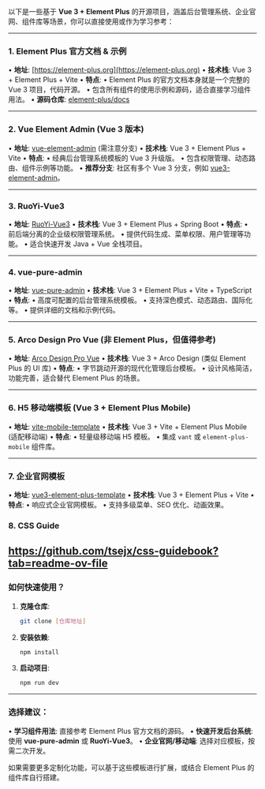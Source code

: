 以下是一些基于 **Vue 3 + Element Plus** 的开源项目，涵盖后台管理系统、企业官网、组件库等场景，你可以直接使用或作为学习参考：

---

### 1. **Element Plus 官方文档 & 示例**
• **地址**: [https://element-plus.org](https://element-plus.org)
• **技术栈**: Vue 3 + Element Plus + Vite
• **特点**:
• Element Plus 的官方文档本身就是一个完整的 Vue 3 项目，代码开源。
• 包含所有组件的使用示例和源码，适合直接学习组件用法。
• **源码仓库**: [element-plus/docs](https://github.com/element-plus/element-plus/tree/dev/docs)

---

### 2. **Vue Element Admin (Vue 3 版本)**
• **地址**: [vue-element-admin](https://github.com/PanJiaChen/vue-element-admin) (需注意分支)
• **技术栈**: Vue 3 + Element Plus + Vite
• **特点**:
• 经典后台管理系统模板的 Vue 3 升级版。
• 包含权限管理、动态路由、组件示例等功能。
• **推荐分支**: 社区有多个 Vue 3 分支，例如 [vue3-element-admin](https://github.com/llllhhh/vue3-element-admin)。

---

### 3. **RuoYi-Vue3**
• **地址**: [RuoYi-Vue3](https://github.com/yangzongzhuan/RuoYi-Vue3)
• **技术栈**: Vue 3 + Element Plus + Spring Boot
• **特点**:
• 前后端分离的企业级权限管理系统。
• 提供代码生成、菜单权限、用户管理等功能。
• 适合快速开发 Java + Vue 全栈项目。

---

### 4. **vue-pure-admin**
• **地址**: [vue-pure-admin](https://github.com/xiaoxian521/vue-pure-admin)
• **技术栈**: Vue 3 + Element Plus + Vite + TypeScript
• **特点**:
• 高度可配置的后台管理系统模板。
• 支持深色模式、动态路由、国际化等。
• 提供详细的文档和示例代码。

---

### 5. **Arco Design Pro Vue (非 Element Plus，但值得参考)**
• **地址**: [Arco Design Pro Vue](https://github.com/arco-design/arco-design-pro-vue)
• **技术栈**: Vue 3 + Arco Design (类似 Element Plus 的 UI 库)
• **特点**:
• 字节跳动开源的现代化管理后台模板。
• 设计风格简洁，功能完善，适合替代 Element Plus 的场景。

---

### 6. **H5 移动端模板 (Vue 3 + Element Plus Mobile)**
• **地址**: [vite-mobile-template](https://github.com/senchou/vite-mobile-template)
• **技术栈**: Vue 3 + Vite + Element Plus Mobile (适配移动端)
• **特点**:
• 轻量级移动端 H5 模板。
• 集成 `vant` 或 `element-plus-mobile` 组件库。

---

### 7. **企业官网模板**
• **地址**: [vue3-element-plus-template](https://github.com/jzfai/vue3-element-plus-template)
• **技术栈**: Vue 3 + Element Plus + Vite
• **特点**:
• 响应式企业官网模板。
• 支持多级菜单、SEO 优化、动画效果。
### 8. **CSS Guide**
https://github.com/tsejx/css-guidebook?tab=readme-ov-file
---

### 如何快速使用？
1. **克隆仓库**:
   ```bash
   git clone [仓库地址]
   ```
2. **安装依赖**:
   ```bash
   npm install
   ```
3. **启动项目**:
   ```bash
   npm run dev
   ```

---

### 选择建议：
• **学习组件用法**: 直接参考 Element Plus 官方文档的源码。
• **快速开发后台系统**: 使用 **vue-pure-admin** 或 **RuoYi-Vue3**。
• **企业官网/移动端**: 选择对应模板，按需二次开发。

如果需要更多定制化功能，可以基于这些模板进行扩展，或结合 Element Plus 的组件库自行搭建。